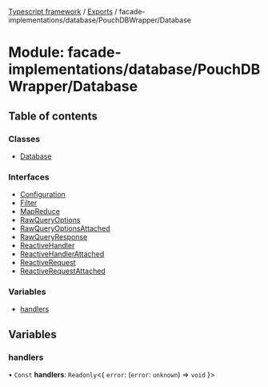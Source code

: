 [Typescript framework](../index.md) / [Exports](../modules.md) / facade-implementations/database/PouchDBWrapper/Database

# Module: facade-implementations/database/PouchDBWrapper/Database

## Table of contents

### Classes

- [Database](../classes/facade_implementations_database_PouchDBWrapper_Database.Database.md)

### Interfaces

- [Configuration](../interfaces/facade_implementations_database_PouchDBWrapper_Database.Configuration.md)
- [Filter](../interfaces/facade_implementations_database_PouchDBWrapper_Database.Filter.md)
- [MapReduce](../interfaces/facade_implementations_database_PouchDBWrapper_Database.MapReduce.md)
- [RawQueryOptions](../interfaces/facade_implementations_database_PouchDBWrapper_Database.RawQueryOptions.md)
- [RawQueryOptionsAttached](../interfaces/facade_implementations_database_PouchDBWrapper_Database.RawQueryOptionsAttached.md)
- [RawQueryResponse](../interfaces/facade_implementations_database_PouchDBWrapper_Database.RawQueryResponse.md)
- [ReactiveHandler](../interfaces/facade_implementations_database_PouchDBWrapper_Database.ReactiveHandler.md)
- [ReactiveHandlerAttached](../interfaces/facade_implementations_database_PouchDBWrapper_Database.ReactiveHandlerAttached.md)
- [ReactiveRequest](../interfaces/facade_implementations_database_PouchDBWrapper_Database.ReactiveRequest.md)
- [ReactiveRequestAttached](../interfaces/facade_implementations_database_PouchDBWrapper_Database.ReactiveRequestAttached.md)

### Variables

- [handlers](facade_implementations_database_PouchDBWrapper_Database.md#handlers)

## Variables

### handlers

• `Const` **handlers**: `Readonly`<{ `error`: (`error`: `unknown`) => `void`  }\>
